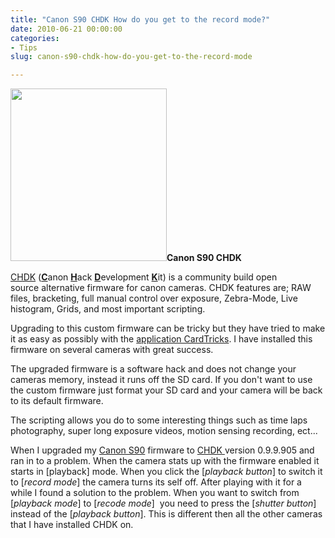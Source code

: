 ```yaml
---
title: "Canon S90 CHDK How do you get to the record mode?"
date: 2010-06-21 00:00:00
categories:
- Tips
slug: canon-s90-chdk-how-do-you-get-to-the-record-mode

---
```


<strong><img class="size-full wp-image-964 alignright" title="250px-Canon-s90-front" src="/public/uploads/2010/06/250px-Canon-s90-front.jpg" alt="" width="250" height="276" />Canon S90 CHDK </strong>

<a href="http://chdk.wikia.com/">CHDK</a> (<strong><span style="text-decoration: underline;">C</span></strong>anon <strong><span style="text-decoration: underline;">H</span></strong>ack <strong><span style="text-decoration: underline;">D</span></strong>evelopment <strong><span style="text-decoration: underline;">K</span></strong>it) is a community build open source alternative firmware for canon cameras. CHDK features are; RAW files, bracketing, full manual control over exposure, Zebra-Mode, Live histogram, Grids, and most important scripting.

Upgrading to this custom firmware can be tricky but they have tried to make it as easy as possibly with the <a href="http://chdk.wikia.com/wiki/CHDK/Installing_with_Cardtricks">application CardTricks</a>. I have installed this firmware on several cameras with great success.

The upgraded firmware is a software hack and does not change your cameras memory, instead it runs off the SD card. If you don't want to use the custom firmware just format your SD card and your camera will be back to its default firmware.

The scripting allows you do to some interesting things such as time laps photography, super long exposure videos, motion sensing recording, ect...

When I upgraded my <a href="http://en.wikipedia.org/wiki/Canon_PowerShot_S90">Canon S90</a> firmware to <a href="http://chdk.wikia.com/">CHDK </a>version 0.9.9.905 and ran in to a problem. When the camera stats up with the firmware enabled it starts in [playback] mode. When you click the [<em>playback button</em>] to switch it to [<em>record mode</em>] the camera turns its self off. After playing with it for a while I found a solution to the problem. When you want to switch from [<em>playback mode</em>] to [<em>recode mode</em>]  you need to press the [<em>shutter button</em>] instead of the [<em>playback button</em>]. This is different then all the other cameras that I have installed CHDK on.
